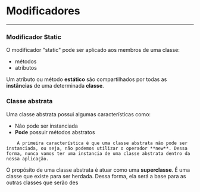 # Modificadores

---

### Modificador Static

O modificador "static" pode ser aplicado aos membros de uma classe:

- métodos
- atributos

Um atributo ou método **estático** são compartilhados por todas as **instâncias** de uma determinada **classe**.

### Classe abstrata

Uma classe abstrata possui algumas características como:

- Não pode ser instanciada
- **Pode** possuir métodos abstratos

```
    A primeira característica é que uma classe abstrata não pode ser instanciada, ou seja, não podemos utilizar o operador **new**. Dessa forma, nunca vamos ter uma instancia de uma classe abstrata dentro da nossa aplicação.
```

O  propósito  de  uma  classe  abstrata  é  atuar  como  uma  **superclasse**.  É  uma classe  que  existe  para  ser  herdada.  Dessa forma,  ela  será  a  base  para  as  outras classes que serão des